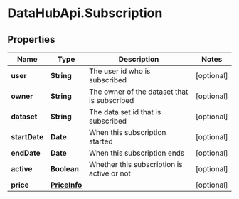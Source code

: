 # DataHubApi.Subscription

## Properties
Name | Type | Description | Notes
------------ | ------------- | ------------- | -------------
**user** | **String** | The user id who is subscribed | [optional] 
**owner** | **String** | The owner of the dataset that is subscribed | [optional] 
**dataset** | **String** | The data set id that is subscribed | [optional] 
**startDate** | **Date** | When this subscription started | [optional] 
**endDate** | **Date** | When this subscription ends | [optional] 
**active** | **Boolean** | Whether this subscription is active or not | [optional] 
**price** | [**PriceInfo**](PriceInfo.md) |  | [optional] 



